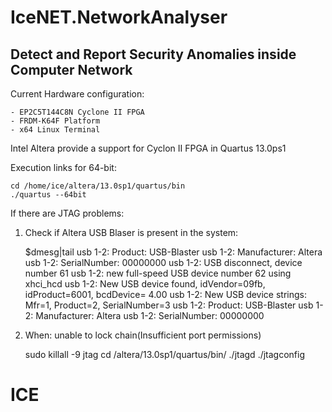 # IceNET.NetworkAnalyser
Detect and Report Security Anomalies inside Computer Network
----------------------------------------------------------------

Current Hardware configuration:

	- EP2C5T144C8N Cyclone II FPGA
	- FRDM-K64F Platform
	- x64 Linux Terminal

Intel Altera provide a support for Cyclon II FPGA in Quartus 13.0ps1

Execution links for 64-bit: 

	cd /home/ice/altera/13.0sp1/quartus/bin
	./quartus --64bit

If there are JTAG problems:

1. Check if Altera USB Blaser is present in the system: 

	$dmesg|tail
	usb 1-2: Product: USB-Blaster
	usb 1-2: Manufacturer: Altera
	usb 1-2: SerialNumber: 00000000
	usb 1-2: USB disconnect, device number 61
	usb 1-2: new full-speed USB device number 62 using xhci_hcd
	usb 1-2: New USB device found, idVendor=09fb, idProduct=6001, bcdDevice= 4.00
	usb 1-2: New USB device strings: Mfr=1, Product=2, SerialNumber=3
	usb 1-2: Product: USB-Blaster
	usb 1-2: Manufacturer: Altera
	usb 1-2: SerialNumber: 00000000

2. When: unable to lock chain(Insufficient port permissions)

	sudo killall -9 jtag 
	cd /altera/13.0sp1/quartus/bin/
	./jtagd 
	./jtagconfig


# ICE
